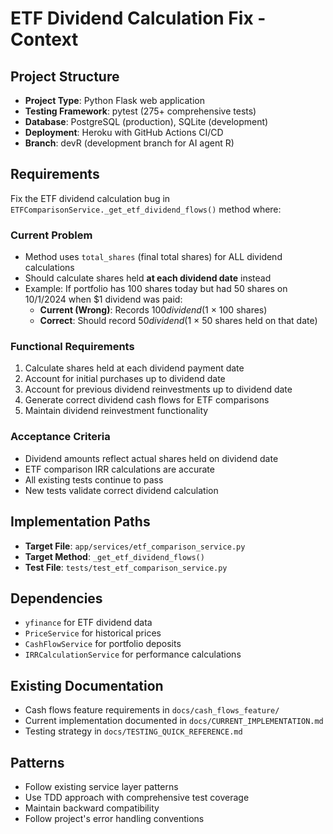 # ETF Dividend Calculation Fix - Context

## Project Structure
- **Project Type**: Python Flask web application
- **Testing Framework**: pytest (275+ comprehensive tests)
- **Database**: PostgreSQL (production), SQLite (development)
- **Deployment**: Heroku with GitHub Actions CI/CD
- **Branch**: devR (development branch for AI agent R)

## Requirements
Fix the ETF dividend calculation bug in `ETFComparisonService._get_etf_dividend_flows()` method where:

### Current Problem
- Method uses `total_shares` (final total shares) for ALL dividend calculations
- Should calculate shares held **at each dividend date** instead
- Example: If portfolio has 100 shares today but had 50 shares on 10/1/2024 when $1 dividend was paid:
  - **Current (Wrong)**: Records $100 dividend ($1 × 100 shares)
  - **Correct**: Should record $50 dividend ($1 × 50 shares held on that date)

### Functional Requirements
1. Calculate shares held at each dividend payment date
2. Account for initial purchases up to dividend date
3. Account for previous dividend reinvestments up to dividend date
4. Generate correct dividend cash flows for ETF comparisons
5. Maintain dividend reinvestment functionality

### Acceptance Criteria
- Dividend amounts reflect actual shares held on dividend date
- ETF comparison IRR calculations are accurate
- All existing tests continue to pass
- New tests validate correct dividend calculation

## Implementation Paths
- **Target File**: `app/services/etf_comparison_service.py`
- **Target Method**: `_get_etf_dividend_flows()`
- **Test File**: `tests/test_etf_comparison_service.py`

## Dependencies
- `yfinance` for ETF dividend data
- `PriceService` for historical prices
- `CashFlowService` for portfolio deposits
- `IRRCalculationService` for performance calculations

## Existing Documentation
- Cash flows feature requirements in `docs/cash_flows_feature/`
- Current implementation documented in `docs/CURRENT_IMPLEMENTATION.md`
- Testing strategy in `docs/TESTING_QUICK_REFERENCE.md`

## Patterns
- Follow existing service layer patterns
- Use TDD approach with comprehensive test coverage
- Maintain backward compatibility
- Follow project's error handling conventions